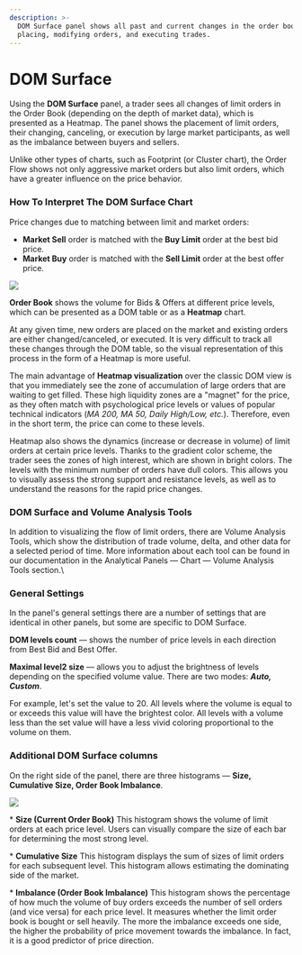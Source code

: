 ```yaml
---
description: >-
  DOM Surface panel shows all past and current changes in the order book —
  placing, modifying orders, and executing trades.
---
```


# DOM Surface

Using the **DOM Surface** panel, a trader sees all changes of limit orders in the Order Book (depending on the depth of market data), which is presented as a Heatmap. The panel shows the placement of limit orders, their changing, canceling, or execution by large market participants, as well as the imbalance between buyers and sellers.

Unlike other types of charts, such as Footprint (or Cluster chart), the Order Flow shows not only aggressive market orders but also limit orders, which have a greater influence on the price behavior.

### **How To Interpret The DOM Surface Chart**

Price changes due to matching between limit and market orders:

* **Market Sell** order is matched with the **Buy Limit** order at the best bid price.
* **Market Buy** order is matched with the **Sell Limit** order at the best offer price.

![](https://lh6.googleusercontent.com/ft\_IRf5\_nmW-FyMzjx\_V-a\_yZv6eE1pliJwQCyCYbjLzSEcYWniWYRP1YwPUKXmKmhHdojjGFw1mQmkIjpWmNy0pY38Qe3PZ\_A3iA4Ng31VH2sFRaUdCZcFb7dqFqvnQ5mc0Hs4)

**Order Book** shows the volume for Bids & Offers at different price levels, which can be presented as a DOM table or as a **Heatmap** chart.

At any given time, new orders are placed on the market and existing orders are either changed/canceled, or executed. It is very difficult to track all these changes through the DOM table, so the visual representation of this process in the form of a Heatmap is more useful.

The main advantage of **Heatmap visualization** over the classic DOM view is that you immediately see the zone of accumulation of large orders that are waiting to get filled. These high liquidity zones are a "magnet" for the price, as they often match with psychological price levels or values of popular technical indicators (_MA 200, MA 50, Daily High/Low, etc._). Therefore, even in the short term, the price can come to these levels.

Heatmap also shows the dynamics (increase or decrease in volume) of limit orders at certain price levels. Thanks to the gradient color scheme, the trader sees the zones of high interest, which are shown in bright colors. The levels with the minimum number of orders have dull colors. This allows you to visually assess the strong support and resistance levels, as well as to understand the reasons for the rapid price changes.

### DOM Surface and Volume Analysis Tools

In addition to visualizing the flow of limit orders, there are Volume Analysis Tools, which show the distribution of trade volume, delta, and other data for a selected period of time. More information about each tool can be found in our documentation in the Analytical Panels — Chart — Volume Analysis Tools section.\


### General Settings

In the panel's general settings there are a number of settings that are identical in other panels, but some are specific to DOM Surface.

**DOM levels count** — shows the number of price levels in each direction from Best Bid and Best Offer.

**Maximal level2 size** — allows you to adjust the brightness of levels depending on the specified volume value. There are two modes: _**Auto, Custom**_.

For example, let's set the value to 20. All levels where the volume is equal to or exceeds this value will have the brightest color. All levels with a volume less than the set value will have a less vivid coloring proportional to the volume on them.

### Additional DOM Surface columns

On the right side of the panel, there are three histograms — **Size, Cumulative Size, Order Book Imbalance**.

![](https://lh5.googleusercontent.com/Lz8F5IiifqGYgwGW7r1uBlX6ziEowJ4fwALwXsbLRlA5QVOYEmDO\_0TEbWBOpMsPg-0UiccNIFJRD0IVKBjkaordyD-AE7mjOwNb73QCMo9TcifPsv4jLqC7PlhPK545GiJtj8g)

\* **Size (Current Order Book)** This histogram shows the volume of limit orders at each price level. Users can visually compare the size of each bar for determining the most strong level.

\*  **Cumulative Size** This histogram displays the sum of sizes of limit orders for each subsequent level. This histogram allows estimating the dominating side of the market.

\*  **Imbalance (Order Book Imbalance)** This histogram shows the percentage of how much the volume of buy orders exceeds the number of sell orders (and vice versa) for each price level. It measures whether the limit order book is bought or sell heavily. The more the imbalance exceeds one side, the higher the probability of price movement towards the imbalance. In fact, it is a good predictor of price direction.
